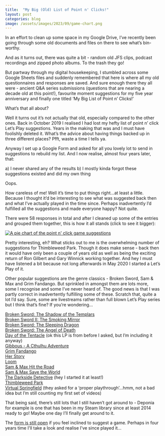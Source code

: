 ```yaml
---
title:  "My Big (Old) List of Point n' Clicks!"
layout: post
categories: blog
image: /assets/images/2023/09/game-chart.png
---
```


In an effort to clean up some space in my Google Drive, I’ve recently been going through some old documents and files on there to see what’s bin-worthy.

<!-- readmore -->

And as it turns out, there was quite a bit - random old JFS clips, podcast recordings and zipped photo albums. To the trash they go!

But partway through my digital housekeeping, I stumbled across some Google Sheets files and suddenly remembered that here is where all my old questionnaires and responses are saved. And sure enough there they all were - ancient Q&A series submissions (questions that are nearing a decade old at this point!), favourite moment suggestions for my five year anniversary and finally one titled ‘My Big List of Point n’ Clicks!’

What’s that all about?

Well it turns out it’s not actually that old, especially compared to the other ones. Back in October 2019 I realised I had lost my hefty list of point n’ click Let’s Play suggestions. Years in the making that was and I must have foolishly deleted it. What’s the advice about having things backed up in three different places? Pfft, waste a time I tells ya.

Anyway I set up a Google Form and asked for all you lovely lot to send in suggestions to rebuild my list. And I now realise, almost four years later, that:

a) I never shared any of the results
b) I mostly kinda forgot these suggestions existed and did my own thing

Oops.

How careless of me! Well it’s time to put things right...at least a little. Because I thought it’d be interesting to see what was suggested back then and what I’ve actually played in the time since. Perhaps inadvertently I’d fulfilled all the suggestions and made everyone happy? Not quite.

There were 58 responses in total and after I cleaned up some of the entries and grouped them together, this is how it all stands (click to see it bigger):

[![A pie chart of the point n' click game suggestions]({{site.url}}/assets/images/2023/09/game-chart.png)]({{site.url}}/assets/images/2023/09/game-chart.png)

Pretty interesting, eh? What sticks out to me is the overwhelming number of suggestions for Thimbleweed Park. Though it does make sense - back then it would have only been a couple of years old as well as being the exciting return of Ron Gilbert and Gary Winnick working together. And hey I must have listened a bit because not long afterwards in May 2020 I started a Let’s Play of it.

Other popular suggestions are the genre classics - Broken Sword, Sam & Max and Grim Fandango. But sprinkled in amongst them are lots more, some I recognise and some I’ve never heard of. The good news is that I was partly correct in inadvertently fulfilling some of these. Scratch that, quite a lot I’d say. Sure, some are livestreams rather than full blown Let’s Play series but I think that’s fine? If you’re wondering...

[Broken Sword: The Shadow of the Templars](https://www.youtube.com/watch?v=fsHCgidAlW8&list=PLbSWnLFd8sFq_ruaptqFPmAR2JLsTFDkx&index=1)  
[Broken Sword II: The Smoking Mirror](https://www.youtube.com/watch?v=PfoN5CV4PVA&list=PLW7974UdN6rUxtmzupjf6N9WQCn535mg9&index=1)  
[Broken Sword: The Sleeping Dragon](https://www.youtube.com/watch?v=l8OQgjI3nAs&list=PLW7974UdN6rXQ9qZk9lE_0yMNqg8HTpu9&index=1)  
[Broken Sword: The Angel of Death](https://www.youtube.com/watch?v=EHiXQ7V2puA&list=PLW7974UdN6rV8_KQEIZLA0yJq3Jm8cITL&index=1)  
[Day of the Tentacle](https://www.youtube.com/watch?v=pgQzD8-C4zI&list=PLbSWnLFd8sFpIFrSSG0_NgDUxOCWPswZS&index=1) (ok this LP is from before I asked, but I’m including it anyway)  
[Gibbous - A Cthulhu Adventure](https://www.youtube.com/watch?v=Ke1HAEvcOvQ&list=PLW7974UdN6rUq7NqXp5QIPTZd_9B3RCCY&index=1)  
[Grim Fandango](https://www.youtube.com/watch?v=VW2ur0Bp9P8&list=PLW7974UdN6rVXtwbaEc0OGTS-4wT8uCOV&index=1)  
[Her Story](https://www.youtube.com/watch?v=1G_YBe_jSDU)  
[Loom](https://www.youtube.com/watch?v=ES3uWKvnRFU&list=PLbSWnLFd8sFrO9i3hpvj3WmUEPs5txom-&index=1)  
[Sam & Max Hit the Road](https://www.youtube.com/watch?v=2Nf5SdAKw30&list=PLW7974UdN6rUSIIm0GMK4ETw7eCvUAQ1d&index=1)  
[Sam & Max Save the World](https://www.youtube.com/watch?v=O4tV5mZ9LA8&list=PLW7974UdN6rXAr8380P2Rx1qA8yNnA_jg&index=1)  
[The Darkside Detective](https://www.youtube.com/watch?v=ocVyd5x0ydI) (hey I started it at least!)  
[Thimbleweed Park](https://www.youtube.com/watch?v=HfRdwRHIsI8&list=PLbSWnLFd8sFr27_ld5mhOTGerkDx0fprU&index=1)  
[Virtual Springfield](https://www.youtube.com/watch?v=b793IIr4wfo&list=PLbSWnLFd8sFreXPvfsNW87FHa0P5U4FFd&index=1) (they asked for a ‘proper playthrough’...hmm, not a bad idea but I’m still counting my first set of videos)

That being said, there’s still lots that I still haven’t got around to - Deponia for example is one that has been in my Steam library since at least 2014 ready to go! Maybe one day I’ll finally get around to it.

The [form is still open](https://forms.gle/g8f9ipcjADRq1bE56) if you feel inclined to suggest a game. Perhaps in four years time I'll take a look and realise I’ve since played it...
